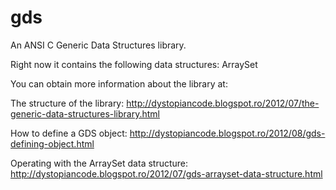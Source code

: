 gds
===

An ANSI C Generic Data Structures library.

Right now it contains the following data structures:
ArraySet

You can obtain more information about the library at:

The structure of the library:
http://dystopiancode.blogspot.ro/2012/07/the-generic-data-structures-library.html

How to define a GDS object:
http://dystopiancode.blogspot.ro/2012/08/gds-defining-object.html

Operating with the ArraySet data structure:
http://dystopiancode.blogspot.ro/2012/07/gds-arrayset-data-structure.html